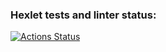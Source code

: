 ### Hexlet tests and linter status:
[![Actions Status](https://github.com/dreamer67570/layout-designer-project-58/workflows/hexlet-check/badge.svg)](https://github.com/dreamer67570/layout-designer-project-58/actions)